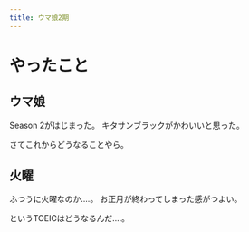 ```yaml
---
title: ウマ娘2期
---
```


# やったこと

## ウマ娘

Season 2がはじまった。
キタサンブラックがかわいいと思った。

さてこれからどうなることやら。

## 火曜

ふつうに火曜なのか‥‥。
お正月が終わってしまった感がつよい。

というTOEICはどうなるんだ‥‥。
